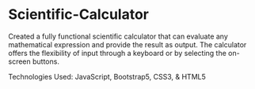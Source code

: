 # Scientific-Calculator
Created a fully functional scientific calculator that can evaluate any mathematical expression and provide the result as output. The calculator offers the flexibility of input through a keyboard or by selecting the on-screen buttons.

Technologies Used: JavaScript, Bootstrap5, CSS3, & HTML5
